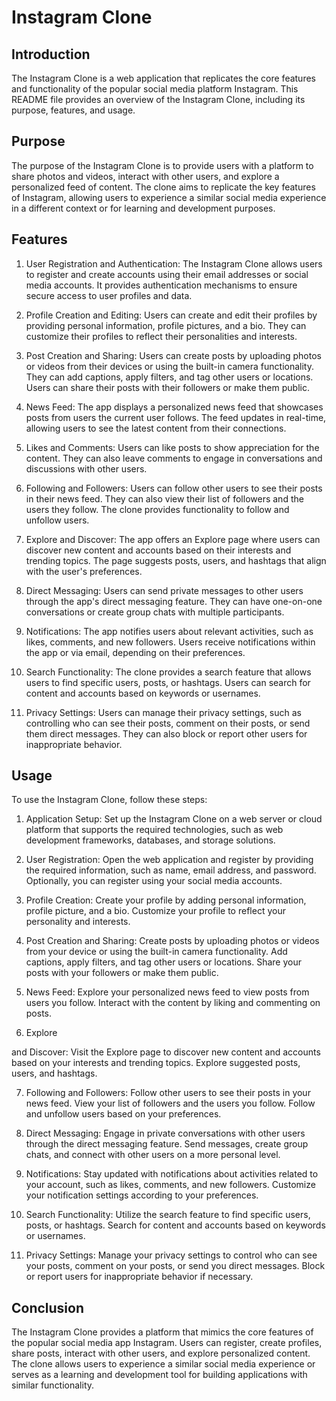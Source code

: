 # Instagram Clone

## Introduction
The Instagram Clone is a web application that replicates the core features and functionality of the popular social media platform Instagram. This README file provides an overview of the Instagram Clone, including its purpose, features, and usage.

## Purpose
The purpose of the Instagram Clone is to provide users with a platform to share photos and videos, interact with other users, and explore a personalized feed of content. The clone aims to replicate the key features of Instagram, allowing users to experience a similar social media experience in a different context or for learning and development purposes.

## Features
1. User Registration and Authentication: The Instagram Clone allows users to register and create accounts using their email addresses or social media accounts. It provides authentication mechanisms to ensure secure access to user profiles and data.

2. Profile Creation and Editing: Users can create and edit their profiles by providing personal information, profile pictures, and a bio. They can customize their profiles to reflect their personalities and interests.

3. Post Creation and Sharing: Users can create posts by uploading photos or videos from their devices or using the built-in camera functionality. They can add captions, apply filters, and tag other users or locations. Users can share their posts with their followers or make them public.

4. News Feed: The app displays a personalized news feed that showcases posts from users the current user follows. The feed updates in real-time, allowing users to see the latest content from their connections.

5. Likes and Comments: Users can like posts to show appreciation for the content. They can also leave comments to engage in conversations and discussions with other users.

6. Following and Followers: Users can follow other users to see their posts in their news feed. They can also view their list of followers and the users they follow. The clone provides functionality to follow and unfollow users.

7. Explore and Discover: The app offers an Explore page where users can discover new content and accounts based on their interests and trending topics. The page suggests posts, users, and hashtags that align with the user's preferences.

8. Direct Messaging: Users can send private messages to other users through the app's direct messaging feature. They can have one-on-one conversations or create group chats with multiple participants.

9. Notifications: The app notifies users about relevant activities, such as likes, comments, and new followers. Users receive notifications within the app or via email, depending on their preferences.

10. Search Functionality: The clone provides a search feature that allows users to find specific users, posts, or hashtags. Users can search for content and accounts based on keywords or usernames.

11. Privacy Settings: Users can manage their privacy settings, such as controlling who can see their posts, comment on their posts, or send them direct messages. They can also block or report other users for inappropriate behavior.

## Usage
To use the Instagram Clone, follow these steps:

1. Application Setup: Set up the Instagram Clone on a web server or cloud platform that supports the required technologies, such as web development frameworks, databases, and storage solutions.

2. User Registration: Open the web application and register by providing the required information, such as name, email address, and password. Optionally, you can register using your social media accounts.

3. Profile Creation: Create your profile by adding personal information, profile picture, and a bio. Customize your profile to reflect your personality and interests.

4. Post Creation and Sharing: Create posts by uploading photos or videos from your device or using the built-in camera functionality. Add captions, apply filters, and tag other users or locations. Share your posts with your followers or make them public.

5. News Feed: Explore your personalized news feed to view posts from users you follow. Interact with the content by liking and commenting on posts.

6. Explore

 and Discover: Visit the Explore page to discover new content and accounts based on your interests and trending topics. Explore suggested posts, users, and hashtags.

7. Following and Followers: Follow other users to see their posts in your news feed. View your list of followers and the users you follow. Follow and unfollow users based on your preferences.

8. Direct Messaging: Engage in private conversations with other users through the direct messaging feature. Send messages, create group chats, and connect with other users on a more personal level.

9. Notifications: Stay updated with notifications about activities related to your account, such as likes, comments, and new followers. Customize your notification settings according to your preferences.

10. Search Functionality: Utilize the search feature to find specific users, posts, or hashtags. Search for content and accounts based on keywords or usernames.

11. Privacy Settings: Manage your privacy settings to control who can see your posts, comment on your posts, or send you direct messages. Block or report users for inappropriate behavior if necessary.

## Conclusion
The Instagram Clone provides a platform that mimics the core features of the popular social media app Instagram. Users can register, create profiles, share posts, interact with other users, and explore personalized content. The clone allows users to experience a similar social media experience or serves as a learning and development tool for building applications with similar functionality.
